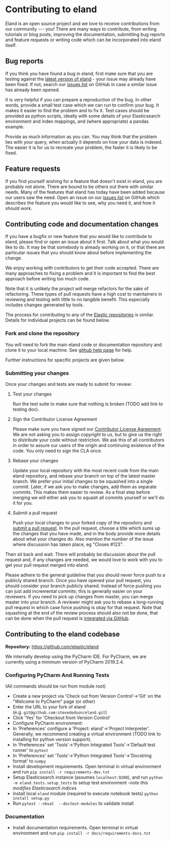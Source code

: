 Contributing to eland
=====================

Eland is an open source project and we love to receive contributions
from our community --- you! There are many ways to contribute, from
writing tutorials or blog posts, improving the documentation, submitting
bug reports and feature requests or writing code which can be
incorporated into eland itself.

Bug reports
-----------

If you think you have found a bug in eland, first make sure that you are
testing against the [latest version of
eland](https://github.com/elastic/eland) - your issue may already have
been fixed. If not, search our [issues
list](https://github.com/elastic/eland/issues) on GitHub in case a
similar issue has already been opened.

It is very helpful if you can prepare a reproduction of the bug. In
other words, provide a small test case which we can run to confirm your
bug. It makes it easier to find the problem and to fix it. Test cases
should be provided as python scripts, ideally with some details of your
Elasticsearch environment and index mappings, and (where appropriate) a
pandas example.

Provide as much information as you can. You may think that the problem
lies with your query, when actually it depends on how your data is
indexed. The easier it is for us to recreate your problem, the faster it
is likely to be fixed.

Feature requests
----------------

If you find yourself wishing for a feature that doesn\'t exist in eland,
you are probably not alone. There are bound to be others out there with
similar needs. Many of the features that eland has today have been added
because our users saw the need. Open an issue on our [issues
list](https://github.com/elastic/eland/issues) on GitHub which describes
the feature you would like to see, why you need it, and how it should
work.

Contributing code and documentation changes
-------------------------------------------

If you have a bugfix or new feature that you would like to contribute to
eland, please find or open an issue about it first. Talk about what you
would like to do. It may be that somebody is already working on it, or
that there are particular issues that you should know about before
implementing the change.

We enjoy working with contributors to get their code accepted. There are
many approaches to fixing a problem and it is important to find the best
approach before writing too much code.

Note that it is unlikely the project will merge refactors for the sake
of refactoring. These types of pull requests have a high cost to
maintainers in reviewing and testing with little to no tangible benefit.
This especially includes changes generated by tools.

The process for contributing to any of the [Elastic
repositories](https://github.com/elastic/) is similar. Details for
individual projects can be found below.

### Fork and clone the repository

You will need to fork the main eland code or documentation repository
and clone it to your local machine. See [github help
page](https://help.github.com/articles/fork-a-repo) for help.

Further instructions for specific projects are given below.

### Submitting your changes

Once your changes and tests are ready to submit for review:

1.  Test your changes

    Run the test suite to make sure that nothing is broken (TODO add
    link to testing doc).

2.  Sign the Contributor License Agreement

    Please make sure you have signed our [Contributor License
    Agreement](https://www.elastic.co/contributor-agreement/). We are
    not asking you to assign copyright to us, but to give us the right
    to distribute your code without restriction. We ask this of all
    contributors in order to assure our users of the origin and
    continuing existence of the code. You only need to sign the CLA
    once.

3.  Rebase your changes

    Update your local repository with the most recent code from the main
    eland repository, and rebase your branch on top of the latest master
    branch. We prefer your initial changes to be squashed into a single
    commit. Later, if we ask you to make changes, add them as separate
    commits. This makes them easier to review. As a final step before
    merging we will either ask you to squash all commits yourself or
    we\'ll do it for you.

4.  Submit a pull request

    Push your local changes to your forked copy of the repository and
    [submit a pull
    request](https://help.github.com/articles/using-pull-requests). In
    the pull request, choose a title which sums up the changes that you
    have made, and in the body provide more details about what your
    changes do. Also mention the number of the issue where discussion
    has taken place, eg "Closes \#123".

Then sit back and wait. There will probably be discussion about the pull
request and, if any changes are needed, we would love to work with you
to get your pull request merged into eland.

Please adhere to the general guideline that you should never force push
to a publicly shared branch. Once you have opened your pull request, you
should consider your branch publicly shared. Instead of force pushing
you can just add incremental commits; this is generally easier on your
reviewers. If you need to pick up changes from master, you can merge
master into your branch. A reviewer might ask you to rebase a
long-running pull request in which case force pushing is okay for that
request. Note that squashing at the end of the review process should
also not be done, that can be done when the pull request is [integrated
via GitHub](https://github.com/blog/2141-squash-your-commits).

Contributing to the eland codebase
----------------------------------

**Repository:** <https://github.com/elastic/eland>

We internally develop using the PyCharm IDE. For PyCharm, we are
currently using a minimum version of PyCharm 2019.2.4.

### Configuring PyCharm And Running Tests

(All commands should be run from module root)

-   Create a new project via \'Check out from Version
    Control\'-\>\'Git\' on the \"Welcome to PyCharm\" page (or other)
-   Enter the URL to your fork of eland
    (e.g. `git@github.com:stevedodson/eland.git`)
-   Click \'Yes\' for \'Checkout from Version Control\'
-   Configure PyCharm environment:
-   In \'Preferences\' configure a \'Project: eland\'-\>\'Project
    Interpreter\'. Generally, we recommend creating a virtual
    environment (TODO link to installing for python version support).
-   In \'Preferences\' set \'Tools\'-\>\'Python Integrated
    Tools\'-\>\'Default test runner\' to `pytest`
-   In \'Preferences\' set \'Tools\'-\>\'Python Integrated
    Tools\'-\>\'Docstring format\' to `numpy`
-   Install development requirements. Open terminal in virtual
    environment and run `pip install -r requirements-dev.txt`
-   Setup Elasticsearch instance (assumes `localhost:9200`), and run
    `python -m eland.tests.setup_tests` to setup test environment -*note
    this modifies Elasticsearch indices*
-   Install local `eland` module (required to execute notebook tests)
    `python install setup.py`
-   Run `pytest --nbval  --doctest-modules` to validate install

### Documentation

-   Install documentation requirements. Open terminal in virtual
    environment and run `pip install -r docs/requirements-docs.txt`
